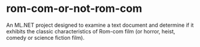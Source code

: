 # rom-com-or-not-rom-com
An ML.NET project designed to examine a text document and determine if it exhibits the classic characteristics of Rom-com film (or horror, heist,  comedy or science fiction film).
